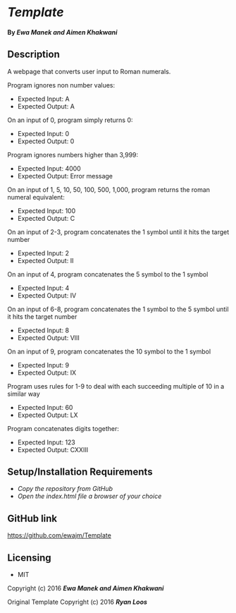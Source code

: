# _Template_

#### By _Ewa Manek and Aimen Khakwani_

## Description

A webpage that converts user input to Roman numerals.

Program ignores non number values:
* Expected Input: A
* Expected Output: A

On an input of 0, program simply returns 0:
* Expected Input: 0
* Expected Output: 0

Program ignores numbers higher than 3,999:
* Expected Input: 4000
* Expected Output: Error message

On an input of 1, 5, 10, 50, 100, 500, 1,000, program returns the roman numeral equivalent:
* Expected Input: 100
* Expected Output: C

On an input of 2-3, program concatenates the 1 symbol until it hits the target number
* Expected Input: 2
* Expected Output: II

On an input of 4, program concatenates the 5 symbol to the 1 symbol
* Expected Input: 4
* Expected Output: IV

On an input of 6-8, program concatenates the 1 symbol to the 5 symbol until it hits the target number
* Expected Input: 8
* Expected Output: VIII

On an input of 9, program concatenates the 10 symbol to the 1 symbol
* Expected Input: 9
* Expected Output: IX

Program uses rules for 1-9 to deal with each succeeding multiple of 10 in a similar way
* Expected Input: 60
* Expected Output: LX

Program concatenates digits together:
* Expected Input: 123
* Expected Output: CXXIII

## Setup/Installation Requirements

* _Copy the repository from GitHub_
* _Open the index.html file a browser of your choice_

## GitHub link

https://github.com/ewajm/Template

## Licensing

* MIT

Copyright (c) 2016 **_Ewa Manek and Aimen Khakwani_**

Original Template Copyright (c) 2016 **_Ryan Loos_**
